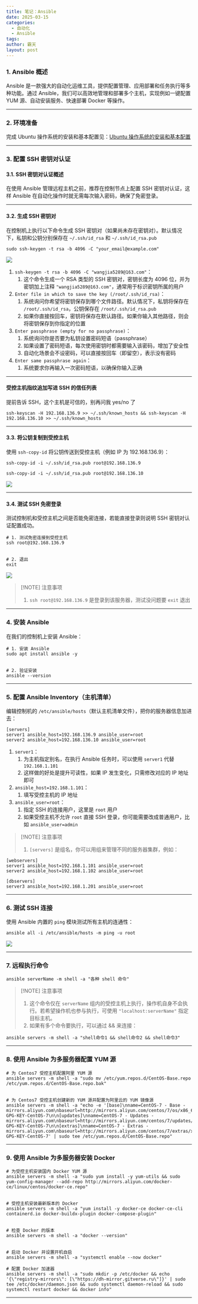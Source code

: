 ```yaml
---
title: 笔记：Ansible
date: 2025-03-15
categories:
  - 自动化
  - Ansible
tags: 
author: 霸天
layout: post
---
```

### 1. Ansible 概述

Ansible 是一款强大的自动化运维工具，提供配置管理、应用部署和任务执行等多种功能。通过 Ansible，我们可以高效地管理和部署多个主机，实现例如一键配置 YUM 源、自动安装服务、快速部署 Docker 等操作。

----


### 2. 环境准备

完成 Ubuntu 操作系统的安装和基本配置见：[Ubuntu 操作系统的安装和基本配置](https://blog.wangjia.xin/2025/03/15/笔记：Linux/)

---


### 3. 配置 SSH 密钥对认证

#### 3.1. SSH 密钥对认证概述

在使用 Ansible 管理远程主机之前，推荐在控制节点上配置 SSH 密钥对认证，这样 Ansible 在自动化操作时就无需每次输入密码，确保了免密登录。

---


#### 3.2. 生成 SSH 密钥对

在控制机上执行以下命令生成 SSH 密钥对（如果尚未存在密钥对）。默认情况下，私钥和公钥分别保存在 `~/.ssh/id_rsa` 和 `~/.ssh/id_rsa.pub`
```
sudo ssh-keygen -t rsa -b 4096 -C "your_email@example.com"
```
![](image-20250315161627569.png)

1. `ssh-keygen -t rsa -b 4096 -C "wangjia5289@163.com"`：
	1. 这个命令生成一个 RSA 类型的 SSH 密钥对，密钥长度为 4096 位，并为密钥加上注释 `"wangjia5289@163.com"`，通常用于标识密钥所属的用户
2. `Enter file in which to save the key (/root/.ssh/id_rsa)`：
	1. 系统询问你希望将密钥保存到哪个文件路径。默认情况下，私钥将保存在 `/root/.ssh/id_rsa`，公钥保存在 `/root/.ssh/id_rsa.pub`
	2. 如果你直接按回车，密钥将保存在默认路径。如果你输入其他路径，则会将密钥保存到你指定的位置
3. `Enter passphrase (empty for no passphrase)`：
	1. 系统询问你是否要为私钥设置密码短语（passphrase）
	2. 如果设置了密码短语，每次使用密钥时都需要输入该密码，增加了安全性
	3. 自动化场景会不设密码，可以直接按回车（即留空），表示没有密码
4. `Enter same passphrase again`：
	1. 系统要求你再输入一次密码短语，以确保你输入正确

---

#### 受控主机指纹追加写进 SSH 的信任列表

提前告诉 SSH，这个主机是可信的，别再问我 yes/no 了
```
ssh-keyscan -H 192.168.136.9 >> ~/.ssh/known_hosts && ssh-keyscan -H 192.168.136.10 >> ~/.ssh/known_hosts
```

---


#### 3.3. 将公钥复制到受控主机

使用 `ssh-copy-id` 将公钥传送到受控主机（例如 IP 为 192.168.136.9）：
```
ssh-copy-id -i ~/.ssh/id_rsa.pub root@192.168.136.9

ssh-copy-id -i ~/.ssh/id_rsa.pub root@192.168.136.10
```
![](image-20250516130541453.png)

---


#### 3.4. 测试 SSH 免密登录

测试控制机和受控主机之间是否能免密连接，若能直接登录则说明 SSH 密钥对认证配置成功。
```
# 1. 测试免密连接到受控主机
ssh root@192.168.136.9


# 2. 退出
exit
```
![](image-20250315163806382.png)

> [!NOTE] 注意事项
> 1. `ssh root@192.168.136.9` 是登录到该服务器，测试没问题要 `exit` 退出

---


### 4. 安装 Ansible

在我们的控制机上安装 Ansible：
```
# 1. 安装 Ansible
sudo apt install ansible -y


# 2. 验证安装
ansible --version
```

---


### 5. 配置 Ansible Inventory（主机清单）

编辑控制机的 `/etc/ansible/hosts`（默认主机清单文件），把你的服务器信息加进去：
```
[servers]
server1 ansible_host=192.168.136.9 ansible_user=root
server2 ansible_host=192.168.136.10 ansible_user=root
```

1. `server1`：
	1. 为主机指定别名，在执行 Ansible 任务时，可以使用 `server1` 代替 `192.168.1.101`
	2. 这样做的好处是提升可读性，如果 IP 发生变化，只需修改对应的 IP 地址即可
2. `ansible_host=192.168.1.101`：
	1. 填写受控主机的 IP 地址
3. `ansible_user=root`：
	1. 指定 SSH 的连接用户，这里是 `root` 用户
	2. 如果受控主机不允许 `root` 直接 SSH 登录，你可能需要改成普通用户，比如 `ansible_user=admin`

> [!NOTE] 注意事项
> 1. `[servers]` 是组名，你可以用组来管理不同的服务器集群，例如：
```
[webservers]
server1 ansible_host=192.168.1.101 ansible_user=root
server2 ansible_host=192.168.1.102 ansible_user=root

[dbservers]
server3 ansible_host=192.168.1.201 ansible_user=root
```

---


### 6. 测试 SSH 连接

使用 Ansible 内置的 `ping` 模块测试所有主机的连通性：
```
ansible all -i /etc/ansible/hosts -m ping -u root
```
![](image-20250315174245349.png)

---


### 7. 远程执行命令
```
ansible serverName -m shell -a "各种 shell 命令"
```

> [!NOTE] 注意事项
> 1. 这个命令仅在 `serverName` 组内的受控主机上执行，操作机自身不会执行。若希望操作机也参与执行，可使用 `"localhost:serverName"` 指定目标主机。
> 2. 如果有多个命令要执行，可以通过 && 来连接：
```
ansible servers -m shell -a "shell命令1 && shell命令2 && shell命令3"
```

---


### 8. 使用 Ansible 为多服务器配置 YUM 源
```
# 为 Centos7 受控主机配置阿里 YUM 源
ansible servers -m shell -a "sudo mv /etc/yum.repos.d/CentOS-Base.repo /etc/yum.repos.d/CentOS-Base.repo.bak"


# 为 Centos7 受控主机创建新的 YUM 源并配置为阿里云的 YUM 镜像源
ansible servers -m shell -a "echo -e '[base]\nname=CentOS-7 - Base - mirrors.aliyun.com\nbaseurl=http://mirrors.aliyun.com/centos/7/os/x86_64/\ngpgcheck=1\ngpgkey=http://mirrors.aliyun.com/centos/RPM-GPG-KEY-CentOS-7\n\n[updates]\nname=CentOS-7 - Updates - mirrors.aliyun.com\nbaseurl=http://mirrors.aliyun.com/centos/7/updates/x86_64/\ngpgcheck=1\ngpgkey=http://mirrors.aliyun.com/centos/RPM-GPG-KEY-CentOS-7\n\n[extras]\nname=CentOS-7 - Extras - mirrors.aliyun.com\nbaseurl=http://mirrors.aliyun.com/centos/7/extras/x86_64/\ngpgcheck=1\ngpgkey=http://mirrors.aliyun.com/centos/RPM-GPG-KEY-CentOS-7' | sudo tee /etc/yum.repos.d/CentOS-Base.repo"
```

---


### 9. 使用 Ansible 为多服务器安装 Docker

```
# 为受控主机安装国内 Docker YUM 源
ansible servers -m shell -a "sudo yum install -y yum-utils && sudo yum-config-manager --add-repo http://mirrors.aliyun.com/docker-ce/linux/centos/docker-ce.repo"


# 受控主机安装最新版本的 Docker
ansible servers -m shell -a "yum install -y docker-ce docker-ce-cli containerd.io docker-buildx-plugin docker-compose-plugin"


# 检查 Docker 的版本
ansible servers -m shell -a "docker --version"


# 启动 Docker 并设置开机自启
ansible servers -m shell -a "systemctl enable --now docker"

# 配置 Docker 加速器
ansible servers -m shell -a "sudo mkdir -p /etc/docker && echo '{\"registry-mirrors\": [\"https://dh-mirror.gitverse.ru\"]}' | sudo tee /etc/docker/daemon.json && sudo systemctl daemon-reload && sudo systemctl restart docker && docker info"
```

---
